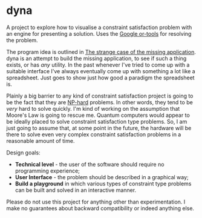 # dyna
A project to explore how to visualise a constraint satisfaction problem with an engine for presenting a solution. Uses the [Google or-tools](https://developers.google.com/optimization/) for resolving the problem.

The program idea is outlined in [The strange case of the missing application](http://techteapot.com/strange-case-of-the-missing-application/). dyna is an attempt to build the missing application, to see if such a thing exists, or has *any* utility. In the past whenever I've tried to come up with a suitable interface I've always eventually come up with something a lot like a spreadsheet. Just goes to show just how good a paradigm the spreadsheet is.

Plainly a big barrier to any kind of constraint satisfaction project is going to be the fact that they are [NP-hard](http://en.wikipedia.org/wiki/NP-hard) problems. In other words, they tend to be *very* hard to solve quickly. I'm kind of working on the assumption that Moore's Law is going to rescue me. Quantum computers would appear to be ideally placed to solve constraint satisfaction type problems. So, I am just going to assume that, at some point in the future, the hardware will be there to solve even very complex constraint satisfaction problems in a reasonable amount of time.

Design goals:
* **Technical level** - the user of the software should require no programming experience;
* **User Interface** - the problem should be described in a graphical way;
* **Build a playground** in which various types of constraint type problems can be built and solved in an interactive manner.

Please do not use this project for anything other than experimentation. I make no guarantees about backward compatibility or indeed anything else.
